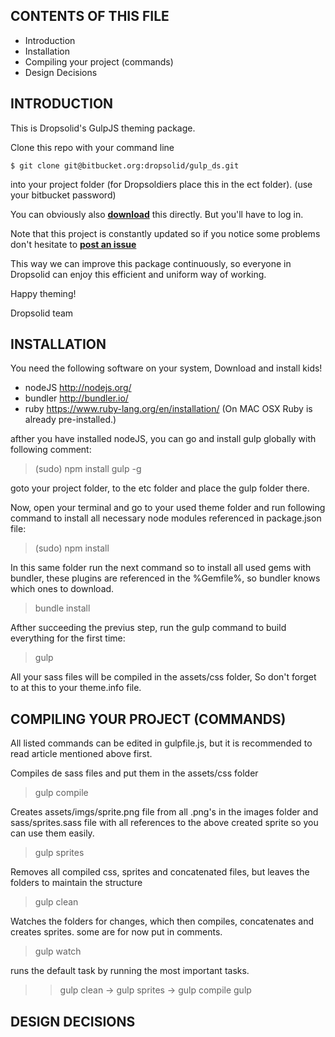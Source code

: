 CONTENTS OF THIS FILE
---------------------

 * Introduction
 * Installation
 * Compiling your project (commands)
 * Design Decisions

INTRODUCTION
------------

This is Dropsolid's GulpJS theming package.

Clone this repo with your command line
```
$ git clone git@bitbucket.org:dropsolid/gulp_ds.git
```
into your project folder (for Dropsoldiers place this in the ect folder).
(use your bitbucket password)

You can obviously also [**download**](https://bitbucket.org/dropsolid/gulp_ds/get/082b8aa74463.zip) this directly.
But you'll have to log in.

Note that this project is constantly updated
so if you notice some problems don't hesitate to [**post an issue**](https://bitbucket.org/dropsolid/gulp_ds/issues)

This way we can improve this package continuously,
so everyone in Dropsolid can enjoy this efficient and uniform way of working.


Happy theming!

Dropsolid team


INSTALLATION
------------

You need the following software on your system,
Download and install kids!
- nodeJS    http://nodejs.org/
- bundler   http://bundler.io/
- ruby      https://www.ruby-lang.org/en/installation/
            (On MAC OSX Ruby is already pre-installed.)

afther you have installed nodeJS,
you can go and install gulp globally with following comment:
  > (sudo) npm install gulp -g

goto your project folder, to the etc folder and place the gulp folder there.

Now, open your terminal and go to your used theme folder and run following
command to install all necessary node modules referenced in package.json file:
  > (sudo) npm install


In this same folder run the next command so to install all used gems
with bundler, these plugins are referenced in the %Gemfile%, so bundler knows
which ones to download.
  > bundle install

Afther succeeding the previus step, run the gulp command to build everything
for the first time:
 > gulp

All your sass files will be compiled in the assets/css folder,
So don't forget to at this to your theme.info file.


COMPILING YOUR PROJECT (COMMANDS)
---------------------------------

All listed commands can be edited in gulpfile.js,
but it is recommended to read article mentioned above first.

Compiles de sass files and put them in the assets/css folder
  > gulp compile

Creates assets/imgs/sprite.png file from all .png's in the images folder
and sass/sprites.sass file with all references to the above created sprite
so you can use them easily.
  > gulp sprites

Removes all compiled css, sprites and concatenated files,
but leaves the folders to maintain the structure
  > gulp clean

Watches the folders for changes, which then compiles,
concatenates and creates sprites. some are for now put in comments.
  > gulp watch

runs the default task by running the most important tasks.
>> gulp clean -> gulp sprites -> gulp compile
  > gulp


DESIGN DECISIONS
----------------
